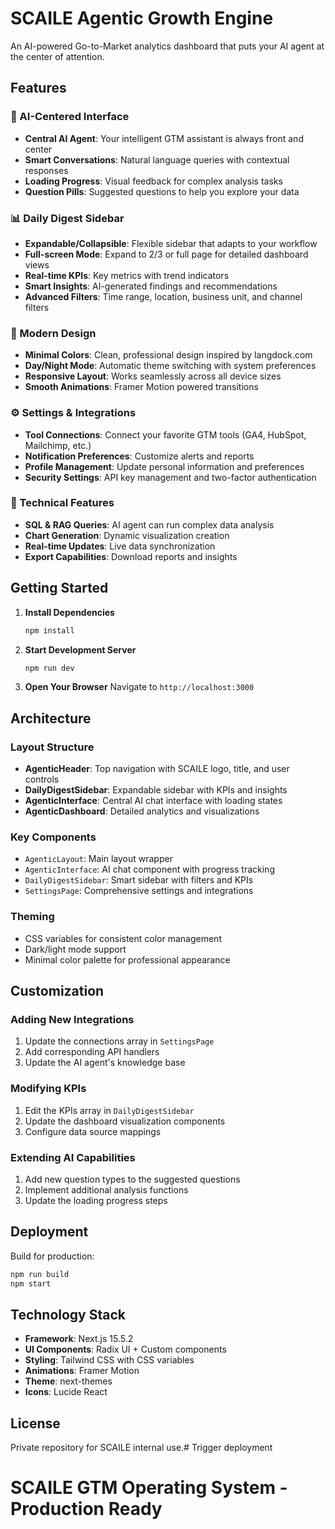 # SCAILE Agentic Growth Engine

An AI-powered Go-to-Market analytics dashboard that puts your AI agent at the center of attention.

## Features

### 🤖 AI-Centered Interface
- **Central AI Agent**: Your intelligent GTM assistant is always front and center
- **Smart Conversations**: Natural language queries with contextual responses
- **Loading Progress**: Visual feedback for complex analysis tasks
- **Question Pills**: Suggested questions to help you explore your data

### 📊 Daily Digest Sidebar
- **Expandable/Collapsible**: Flexible sidebar that adapts to your workflow
- **Full-screen Mode**: Expand to 2/3 or full page for detailed dashboard views
- **Real-time KPIs**: Key metrics with trend indicators
- **Smart Insights**: AI-generated findings and recommendations
- **Advanced Filters**: Time range, location, business unit, and channel filters

### 🎨 Modern Design
- **Minimal Colors**: Clean, professional design inspired by langdock.com
- **Day/Night Mode**: Automatic theme switching with system preferences
- **Responsive Layout**: Works seamlessly across all device sizes
- **Smooth Animations**: Framer Motion powered transitions

### ⚙️ Settings & Integrations
- **Tool Connections**: Connect your favorite GTM tools (GA4, HubSpot, Mailchimp, etc.)
- **Notification Preferences**: Customize alerts and reports
- **Profile Management**: Update personal information and preferences
- **Security Settings**: API key management and two-factor authentication

### 🔧 Technical Features
- **SQL & RAG Queries**: AI agent can run complex data analysis
- **Chart Generation**: Dynamic visualization creation
- **Real-time Updates**: Live data synchronization
- **Export Capabilities**: Download reports and insights

## Getting Started

1. **Install Dependencies**
   ```bash
   npm install
   ```

2. **Start Development Server**
   ```bash
   npm run dev
   ```

3. **Open Your Browser**
   Navigate to `http://localhost:3000`

## Architecture

### Layout Structure
- **AgenticHeader**: Top navigation with SCAILE logo, title, and user controls
- **DailyDigestSidebar**: Expandable sidebar with KPIs and insights
- **AgenticInterface**: Central AI chat interface with loading states
- **AgenticDashboard**: Detailed analytics and visualizations

### Key Components
- `AgenticLayout`: Main layout wrapper
- `AgenticInterface`: AI chat component with progress tracking
- `DailyDigestSidebar`: Smart sidebar with filters and KPIs
- `SettingsPage`: Comprehensive settings and integrations

### Theming
- CSS variables for consistent color management
- Dark/light mode support
- Minimal color palette for professional appearance

## Customization

### Adding New Integrations
1. Update the connections array in `SettingsPage`
2. Add corresponding API handlers
3. Update the AI agent's knowledge base

### Modifying KPIs
1. Edit the KPIs array in `DailyDigestSidebar`
2. Update the dashboard visualization components
3. Configure data source mappings

### Extending AI Capabilities
1. Add new question types to the suggested questions
2. Implement additional analysis functions
3. Update the loading progress steps

## Deployment

Build for production:
```bash
npm run build
npm start
```

## Technology Stack

- **Framework**: Next.js 15.5.2
- **UI Components**: Radix UI + Custom components
- **Styling**: Tailwind CSS with CSS variables
- **Animations**: Framer Motion
- **Theme**: next-themes
- **Icons**: Lucide React

## License

Private repository for SCAILE internal use.# Trigger deployment
# SCAILE GTM Operating System - Production Ready

